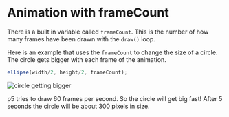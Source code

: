# Animation with frameCount

There is a built in variable called `frameCount`. This is the number of how many frames have been drawn with the `draw()` loop. 

Here is an example that uses the `frameCount` to change the size of a circle. The circle gets bigger with each frame of the animation.

```javascript
ellipse(width/2, height/2, frameCount);
```

![circle getting bigger](.imgs/frameCount1.gif)

 
p5 tries to draw 60 frames per second. So the circle will get big fast! After 5 seconds the circle will be about 300 pixels in size.
 
  

